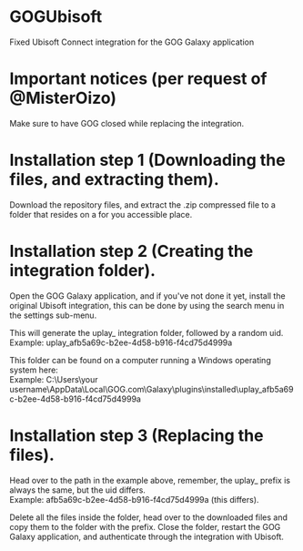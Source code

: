 # GOGUbisoft
Fixed Ubisoft Connect integration for the GOG Galaxy application

# Important notices (per request of @MisterOizo)
Make sure to have GOG closed while replacing the integration.

# Installation step 1 (Downloading the files, and extracting them).
Download the repository files, and extract the .zip compressed file to a folder that
resides on a for you accessible place.

# Installation step 2 (Creating the integration folder).
Open the GOG Galaxy application, and if you've not done it yet, install the original Ubisoft integration, this can be done by using
the search menu in the settings sub-menu.

This will generate the uplay_ integration folder, followed by a random uid.  
Example: uplay_afb5a69c-b2ee-4d58-b916-f4cd75d4999a

This folder can be found on a computer running a Windows operating system here:  
Example: C:\Users\your username\AppData\Local\GOG.com\Galaxy\plugins\installed\uplay_afb5a69c-b2ee-4d58-b916-f4cd75d4999a

# Installation step 3 (Replacing the files).
Head over to the path in the example above, remember, the uplay_ prefix is always the same, but the uid differs.  
Example: afb5a69c-b2ee-4d58-b916-f4cd75d4999a (this differs).

Delete all the  files inside the folder, head over to the downloaded files and copy them to the folder with the prefix.
Close the folder, restart the GOG Galaxy application, and authenticate through the integration with Ubisoft.
